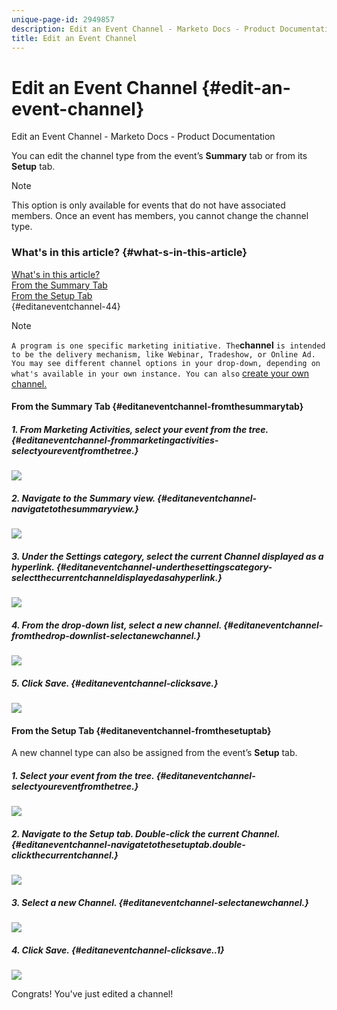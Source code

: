 ```yaml
---
unique-page-id: 2949857
description: Edit an Event Channel - Marketo Docs - Product Documentation
title: Edit an Event Channel
---
```


# Edit an Event Channel {#edit-an-event-channel}

Edit an Event Channel - Marketo Docs - Product Documentation

You can edit the channel type from the event’s **Summary** tab or from its **Setup** tab.

>[!NOTE]
>
>This option is only available for events that do not have associated members. Once an event has members, you cannot change the channel type.

####

### What's in this article? {#what-s-in-this-article}

[What's in this article?](#editaneventchannel-44)  
[From the Summary Tab](#editaneventchannel-fromthesummarytab)  
[From the Setup Tab](#editaneventchannel-fromthesetuptab)  
{#editaneventchannel-44}

>[!NOTE]
>
>`A program is one specific marketing initiative. The`**channel** `is intended to be the delivery mechanism, like Webinar, Tradeshow, or Online Ad. You may see different channel options in your drop-down, depending on what's available in your own instance. You can also` [create your own channel.](http://docs.marketo.com/display/DOCS/Create+a+Program+Channel)

#### From the Summary Tab {#editaneventchannel-fromthesummarytab}

##### 1. From Marketing Activities, select your event from the tree. {#editaneventchannel-frommarketingactivities-selectyoureventfromthetree.}

![](assets/eventprogramseelct.png)

##### 2. Navigate to the Summary view. {#editaneventchannel-navigatetothesummaryview.}

![](assets/eventprogramsummary.png)

##### 3. Under the Settings category, select the current Channel displayed as a hyperlink. {#editaneventchannel-underthesettingscategory-selectthecurrentchanneldisplayedasahyperlink.}

![](assets/channeltypeevent.png)

##### 4. From the drop-down list, select a new channel. {#editaneventchannel-fromthedrop-downlist-selectanewchannel.}

![](assets/tradeshowchange.png)

##### 5. Click Save. {#editaneventchannel-clicksave.}

![](assets/2017-06-13-09-35-53.png)

#### From the Setup Tab {#editaneventchannel-fromthesetuptab}

A new channel type can also be assigned from the event’s **Setup** tab.

##### 1. Select your event from the tree. {#editaneventchannel-selectyoureventfromthetree.}

![](assets/eventprogramseelct.png)

##### 2. Navigate to the Setup tab. Double-click the current Channel. {#editaneventchannel-navigatetothesetuptab.double-clickthecurrentchannel.}

![](assets/setuptabchangechannel.png)

##### 3. Select a new Channel. {#editaneventchannel-selectanewchannel.}

![](assets/tradeshowchange.png)

##### 4. Click Save. {#editaneventchannel-clicksave..1}

![](assets/2017-06-13-09-35-53.png)

Congrats! You've just edited a channel!

